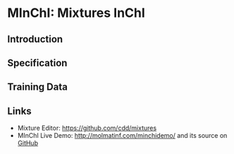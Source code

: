 # MInChI: Mixtures InChI

## Introduction

## Specification

## Training Data

## Links

* Mixture Editor: <https://github.com/cdd/mixtures>
* MInChI Live Demo: <http://molmatinf.com/minchidemo/> and its source on [GitHub](https://github.com/IUPAC/MInChI_demo)